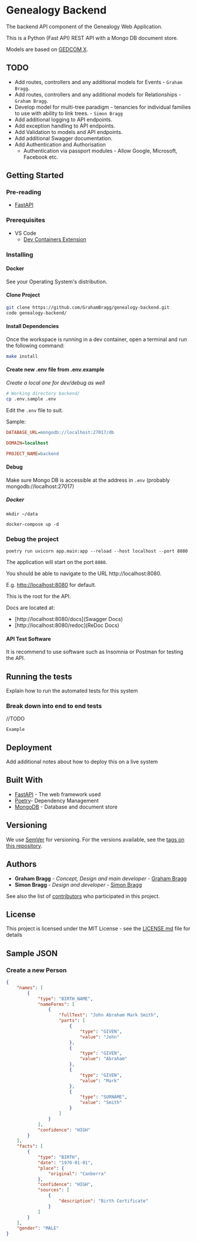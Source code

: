 # Genealogy Backend

The backend API component of the Genealogy Web Application.

This is a Python (Fast API) REST API with a Mongo DB document store.

Models are based on [GEDCOM X](http://www.gedcomx.org/schemas.html).

## TODO
* Add routes, controllers and any additional models for Events - `Graham Bragg`.
* Add routes, controllers and any additional models for Relationships - `Graham Bragg`.
* Develop model for multi-tree paradigm - tenancies for individual families to use with ability to link trees. - `Simon Bragg`
* Add additional logging to API endpoints.
* Add exception handling to API endpoints.
* Add Validation to models and API endpoints.
* Add additional Swagger documentation.
* Add Authentication and Authorisation
  * Authentication via passport modules - Allow Google, Microsoft, Facebook etc.

## Getting Started

### Pre-reading

* [FastAPI](https://fastapi.tiangolo.com/)

### Prerequisites

* VS Code
    * [Dev Containers Extension](https://code.visualstudio.com/docs/devcontainers/containers)

### Installing

#### Docker

See your Operating System's distribution.

#### Clone Project

```sh
git clone https://github.com/GrahamBragg/genealogy-backend.git
code genealogy-backend/
```

#### Install Dependencies

Once the workspace is running in a dev container, open a terminal and run the following command:

```sh
make install
```

#### Create new .env file from .env.example
_Create a local one for dev/debug as well_

```sh
# Working directory backend/
cp .env.sample .env
```

Edit the `.env` file to suit.

Sample:

```ini
DATABASE_URL=mongodb://localhost:27017/db

DOMAIN=localhost

PROJECT_NAME=backend

```

#### Debug

Make sure Mongo DB is accessible at the address in `.env` (probably mongodb://localhost:27017)

##### Docker

```
mkdir ~/data

docker-compose up -d

```

### Debug the project

```
poetry run uvicorn app.main:app --reload --host localhost --port 8080
```

The application will start on the port `8080`.

You should be able to navigate to the URL http://localhost:8080.

E.g. [http://localhost:8080](http://localhost:8080) for default.

This is the root for the API.

Docs are located at:

* [http://localhost:8080/docs](Swagger Docs)
* [http://localhost:8080/redoc](ReDoc Docs)

#### API Test Software

It is recommend to use software such as Insomnia or Postman for testing the API.


## Running the tests

Explain how to run the automated tests for this system

### Break down into end to end tests

//TODO

```
Example
```

## Deployment

Add additional notes about how to deploy this on a live system

## Built With

* [FastAPI](https://fastapi.tiangolo.com/) - The web framework used
* [Poetry](https://python-poetry.org/docs/)- Dependency Management
* [MongoDB](https://www.mongodb.com/) - Database and document store

## Versioning

We use [SemVer](http://semver.org/) for versioning. For the versions available, see the [tags on this repository](https://github.com/GrahamBragg/genealogy-backend/tags). 

## Authors

* **Graham Bragg** - *Concept, Design and main developer* - [Graham Bragg](https://github.com/GrahamBragg)
* **Simon Bragg** - *Design and developer* - [Simon Bragg](https://github.com/maiorsi)

See also the list of [contributors](https://github.com/GrahamBragg/genealogy-backend/graphs/contributors) who participated in this project.

## License

This project is licensed under the MIT License - see the [LICENSE.md](LICENSE.md) file for details

## Sample JSON

### Create a new Person

```json
{
    "names": [
        {
            "type": "BIRTH_NAME",
            "nameForms": [
                {
                    "fullText": "John Abraham Mark Smith",
                    "parts": [
                        {
                            "type": "GIVEN",
                            "value": "John"
                        },
                        {
                            "type": "GIVEN",
                            "value": "Abraham"
                        },
                        {
                            "type": "GIVEN",
                            "value": "Mark"
                        },
                        {
                            "type": "SURNAME",
                            "value": "Smith"
                        }
                    ]
                }
            ],
            "confidence": "HIGH"
        }
    ],
    "facts": [
        {
            "type": "BIRTH",
            "date": "1970-01-01",
            "place": {
                "original": "Canberra"
            },
            "confidence": "HIGH",
            "sources": [
                {
                    "description": "Birth Certificate"
                }
            ]
        }
    ],
    "gender": "MALE"
}
```
